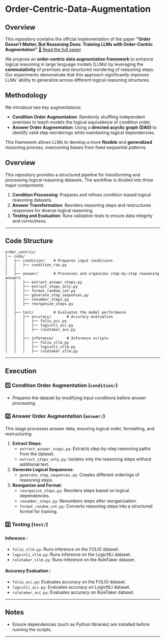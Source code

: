 # Order-Centric-Data-Augmentation

## Overview
This repository contains the official implementation of the paper **"Order Doesn't Matter, But Reasoning Does: Training LLMs with Order-Centric Augmentation"**.[📄 Read the full paper](https://arxiv.org/abs/2502.19907)

We propose an **order-centric data augmentation framework** to enhance logical reasoning in large language models (LLMs) by leveraging the **commutativity** of premises and structured reordering of reasoning steps. Our experiments demonstrate that this approach significantly improves LLMs' ability to generalize across different logical reasoning structures.

## Methodology
We introduce two key augmentations:
- **Condition Order Augmentation**: Randomly shuffling independent premises to teach models the logical equivalence of condition order.
- **Answer Order Augmentation**: Using a **directed acyclic graph (DAG)** to identify valid step reorderings while maintaining logical dependencies.

This framework allows LLMs to develop a more **flexible** and **generalized** reasoning process, overcoming biases from fixed sequential patterns.

## Overview

This repository provides a structured pipeline for transforming and processing logical reasoning datasets. The workflow is divided into three major components:

1. **Condition Processing**: Prepares and refines condition-based logical reasoning datasets.
2. **Answer Transformation**: Reorders reasoning steps and restructures responses for diverse logical reasoning.
3. **Testing and Evaluation**: Runs validation tests to ensure data integrity and correctness.

---


## Code Structure

```
order_centric/
│── code/
│   ├── condition/    # Prepares input conditions
│   │   ├── condition_ran.py
│   │
│   ├── answer/       # Processes and organizes step-by-step reasoning answers
│   │   ├── extract_answer_steps.py
│   │   ├── extract_steps_only.py
│   │   ├── format_random_cot.py
│   │   ├── generate_step_sequences.py
│   │   ├── renumber_steps.py
│   │   ├── reorganize_steps.py
│   │
│   ├── test/         # Evaluates the model performance
│   │   ├── accuracy/       # Accuracy evaluation
│   │   │   ├── folio_acc.py
│   │   │   ├── logicnli_acc.py
│   │   │   ├── ruletaker_acc.py
│   │   │
│   │   ├── inference/      # Inference scripts
│   │   │   ├── folio_vllm.py
│   │   │   ├── logicnli_vllm.py
│   │   │   ├── ruletaker_vllm.py
```

---

## Execution 

### 1️⃣ Condition Order Augmentation (`condition/`)

- Prepares the dataset by modifying input conditions before answer processing.

### 2️⃣ Answer Order Augmentation (`answer/`)

This stage processes answer data, ensuring logical order, formatting, and restructuring.

1. **Extract Steps**:
   - `extract_answer_steps.py`: Extracts step-by-step reasoning paths from the dataset.
   - `extract_steps_only.py`: Isolates only the reasoning steps without additional text.
2. **Generate Logical Sequences**:
   - `generate_step_sequences.py`: Creates different orderings of reasoning steps.
3. **Reorganize and Format**:
   - `reorganize_steps.py`: Reorders steps based on logical dependencies.
   - `renumber_steps.py`: Renumbers steps after reorganization.
   - `format_random_cot.py`: Converts reasoning steps into a structured format for training.

### 3️⃣ Testing (`test/`)

#### **Inference :**

- `folio_vllm.py`: Runs inference on the FOLIO dataset.
- `logicnli_vllm.py`: Runs inference on the LogicNLI dataset.
- `ruletaker_vllm.py`: Runs inference on the RuleTaker dataset.


#### **Accuracy Evaluation :**

- `folio_acc.py`: Evaluates accuracy on the FOLIO dataset.
- `logicnli_acc.py`: Evaluates accuracy on LogicNLI dataset.
- `ruletaker_acc.py`: Evaluates accuracy on RuleTaker dataset.

---

## Notes

- Ensure dependencies (such as Python libraries) are installed before running the scripts.

---

